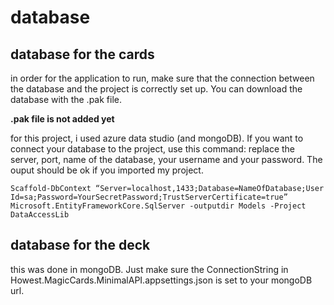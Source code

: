 # database
## database for the cards
in order for the application to run, make sure that the connection between the database and the project is correctly set up. You can download the database with the .pak file.

**.pak file is not added yet**

for this project, i used azure data studio (and mongoDB).
If you want to connect your database to the project, use this command:
replace the server, port, name of the database, your username and your password. The ouput should be ok if you imported my project.

`Scaffold-DbContext “Server=localhost,1433;Database=NameOfDatabase;User Id=sa;Password=YourSecretPassword;TrustServerCertificate=true” Microsoft.EntityFrameworkCore.SqlServer -outputdir Models -Project DataAccessLib`

## database for the deck

this was done in mongoDB. Just make sure the ConnectionString in Howest.MagicCards.MinimalAPI.appsettings.json is set to your mongoDB url.
